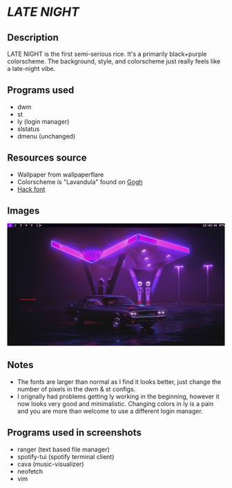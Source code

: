 # ***LATE NIGHT***

## Description
LATE NIGHT is the first semi-serious rice. It's a primarily black+purple colorscheme. The background, style, and colorscheme just really feels like a late-night vibe. 

## Programs used
- dwm
- st
- ly (login manager)
- slstatus
- dmenu (unchanged)  

## Resources source
- Wallpaper from wallpaperflare
- Colorscheme is "Lavandula" found on [Gogh](https://gogh-co.github.io/Gogh/)
- [Hack font](https://github.com/source-foundry/Hack)

## Images
![image 1](https://github.com/bogogion/dotfiles/blob/main/images/late_night_1.png)
## Notes
- The fonts are larger than normal as I find it looks better, just change the number of pixels in the dwm & st configs.
- I orignally had problems getting ly working in the beginning, however it now looks very good and minimalistic. Changing colors in ly is a pain and you are more than welcome to use a different login manager. 

## Programs used in screenshots
- ranger (text based file manager)
- spotify-tui (spotify terminal client)
- cava (music-visualizer)
- neofetch
- vim
